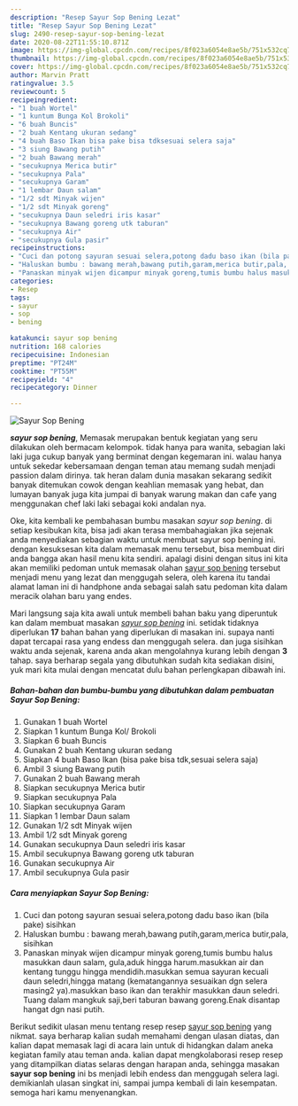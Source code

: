 ```yaml
---
description: "Resep Sayur Sop Bening Lezat"
title: "Resep Sayur Sop Bening Lezat"
slug: 2490-resep-sayur-sop-bening-lezat
date: 2020-08-22T11:55:10.871Z
image: https://img-global.cpcdn.com/recipes/8f023a6054e8ae5b/751x532cq70/sayur-sop-bening-foto-resep-utama.jpg
thumbnail: https://img-global.cpcdn.com/recipes/8f023a6054e8ae5b/751x532cq70/sayur-sop-bening-foto-resep-utama.jpg
cover: https://img-global.cpcdn.com/recipes/8f023a6054e8ae5b/751x532cq70/sayur-sop-bening-foto-resep-utama.jpg
author: Marvin Pratt
ratingvalue: 3.5
reviewcount: 5
recipeingredient:
- "1 buah Wortel"
- "1 kuntum Bunga Kol Brokoli"
- "6 buah Buncis"
- "2 buah Kentang ukuran sedang"
- "4 buah Baso Ikan bisa pake bisa tdksesuai selera saja"
- "3 siung Bawang putih"
- "2 buah Bawang merah"
- "secukupnya Merica butir"
- "secukupnya Pala"
- "secukupnya Garam"
- "1 lembar Daun salam"
- "1/2 sdt Minyak wijen"
- "1/2 sdt Minyak goreng"
- "secukupnya Daun seledri iris kasar"
- "secukupnya Bawang goreng utk taburan"
- "secukupnya Air"
- "secukupnya Gula pasir"
recipeinstructions:
- "Cuci dan potong sayuran sesuai selera,potong dadu baso ikan (bila pake) sisihkan"
- "Haluskan bumbu : bawang merah,bawang putih,garam,merica butir,pala, sisihkan"
- "Panaskan minyak wijen dicampur minyak goreng,tumis bumbu halus masukkan daun salam, gula,aduk hingga harum.masukkan air dan kentang tunggu hingga mendidih.masukkan semua sayuran kecuali daun seledri,hingga matang (kematangannya sesuaikan dgn selera masing2 ya).masukkan baso ikan dan terakhir masukkan daun seledri. Tuang dalam mangkuk saji,beri taburan bawang goreng.Enak disantap hangat dgn nasi putih."
categories:
- Resep
tags:
- sayur
- sop
- bening

katakunci: sayur sop bening 
nutrition: 168 calories
recipecuisine: Indonesian
preptime: "PT24M"
cooktime: "PT55M"
recipeyield: "4"
recipecategory: Dinner

---
```



![Sayur Sop Bening](https://img-global.cpcdn.com/recipes/8f023a6054e8ae5b/751x532cq70/sayur-sop-bening-foto-resep-utama.jpg)

<b><i>sayur sop bening</i></b>, Memasak merupakan bentuk kegiatan yang seru dilakukan oleh bermacam kelompok. tidak hanya para wanita, sebagian laki laki juga cukup banyak yang berminat dengan kegemaran ini. walau hanya untuk sekedar kebersamaan dengan teman atau memang sudah menjadi passion dalam dirinya. tak heran dalam dunia masakan sekarang sedikit banyak ditemukan cowok dengan keahlian memasak yang hebat, dan lumayan banyak juga kita jumpai di banyak warung makan dan cafe yang menggunakan chef laki laki sebagai koki andalan nya.

Oke, kita kembali ke pembahasan bumbu masakan <i>sayur sop bening</i>. di setiap kesibukan kita, bisa jadi akan terasa membahagiakan jika sejenak anda menyediakan sebagian waktu untuk membuat sayur sop bening ini. dengan kesuksesan kita dalam memasak menu tersebut, bisa membuat diri anda bangga akan hasil menu kita sendiri. apalagi disini dengan situs ini kita akan memiliki pedoman untuk memasak olahan <u>sayur sop bening</u> tersebut menjadi menu yang lezat dan menggugah selera, oleh karena itu tandai alamat laman ini di handphone anda sebagai salah satu pedoman kita dalam meracik olahan baru yang endes.




Mari langsung saja kita awali untuk membeli bahan baku yang diperuntuk kan dalam membuat masakan <u><i>sayur sop bening</i></u> ini. setidak tidaknya diperlukan <b>17</b> bahan bahan yang diperlukan di masakan ini. supaya nanti dapat tercapai rasa yang endess dan menggugah selera. dan juga sisihkan waktu anda sejenak, karena anda akan mengolahnya kurang lebih dengan <b>3</b> tahap. saya berharap segala yang dibutuhkan sudah kita sediakan disini, yuk mari kita mulai dengan mencatat dulu bahan perlengkapan dibawah ini.

<!--inarticleads1-->

##### Bahan-bahan dan bumbu-bumbu yang dibutuhkan dalam pembuatan Sayur Sop Bening:

1. Gunakan 1 buah Wortel
1. Siapkan 1 kuntum Bunga Kol/ Brokoli
1. Siapkan 6 buah Buncis
1. Gunakan 2 buah Kentang ukuran sedang
1. Siapkan 4 buah Baso Ikan (bisa pake bisa tdk,sesuai selera saja)
1. Ambil 3 siung Bawang putih
1. Gunakan 2 buah Bawang merah
1. Siapkan secukupnya Merica butir
1. Siapkan secukupnya Pala
1. Siapkan secukupnya Garam
1. Siapkan 1 lembar Daun salam
1. Gunakan 1/2 sdt Minyak wijen
1. Ambil 1/2 sdt Minyak goreng
1. Gunakan secukupnya Daun seledri iris kasar
1. Ambil secukupnya Bawang goreng utk taburan
1. Gunakan secukupnya Air
1. Ambil secukupnya Gula pasir




<!--inarticleads2-->

##### Cara menyiapkan Sayur Sop Bening:

1. Cuci dan potong sayuran sesuai selera,potong dadu baso ikan (bila pake) sisihkan
1. Haluskan bumbu : bawang merah,bawang putih,garam,merica butir,pala, sisihkan
1. Panaskan minyak wijen dicampur minyak goreng,tumis bumbu halus masukkan daun salam, gula,aduk hingga harum.masukkan air dan kentang tunggu hingga mendidih.masukkan semua sayuran kecuali daun seledri,hingga matang (kematangannya sesuaikan dgn selera masing2 ya).masukkan baso ikan dan terakhir masukkan daun seledri. Tuang dalam mangkuk saji,beri taburan bawang goreng.Enak disantap hangat dgn nasi putih.




Berikut sedikit ulasan menu tentang resep resep <u>sayur sop bening</u> yang nikmat. saya berharap kalian sudah memahami dengan ulasan diatas, dan kalian dapat memasak lagi di acara lain untuk di hidangkan dalam aneka kegiatan family atau teman anda. kalian dapat mengkolaborasi resep resep yang ditampilkan diatas selaras dengan harapan anda, sehingga masakan <b>sayur sop bening</b> ini bs menjadi lebih endess dan menggugah selera lagi. demikianlah ulasan singkat ini, sampai jumpa kembali di lain kesempatan. semoga hari kamu menyenangkan.
